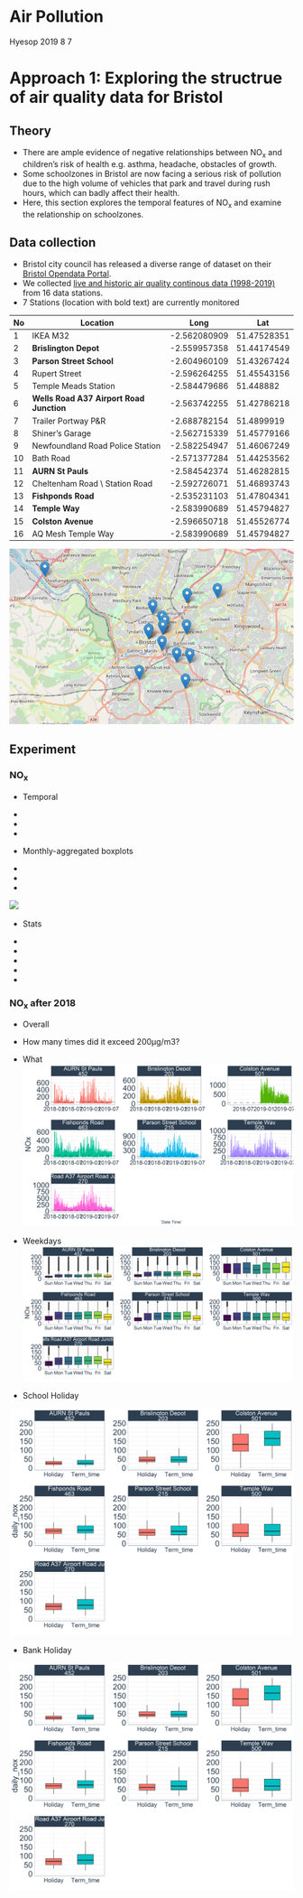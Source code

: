 Air Pollution
================
Hyesop
2019 8 7

# Approach 1: Exploring the structrue of air quality data for Bristol

## Theory

  - There are ample evidence of negative relationships between
    NO<sub>x</sub> and children’s risk of health e.g. asthma, headache,
    obstacles of growth.
  - Some schoolzones in Bristol are now facing a serious risk of
    pollution due to the high volume of vehicles that park and travel
    during rush hours, which can badly affect their health.
  - Here, this section explores the temporal features of NO<sub>x</sub>
    and examine the relationship on schoolzones.

## Data collection

  - Bristol city council has released a diverse range of dataset on
    their [Bristol Opendata
    Portal](https://opendata.bristol.gov.uk/pages/homepage/).
  - We collected [live and historic air quality continous data
    (1998-2019)](https://opendata.bristol.gov.uk/explore/dataset/air-quality-data-continuous/information/?disjunctive.location)
    from 16 data stations.
  - 7 Stations (location with bold text) are currently
monitored

| No | Location                                 | Long          | Lat         |
| -- | ---------------------------------------- | ------------- | ----------- |
| 1  | IKEA M32                                 | \-2.562080909 | 51.47528351 |
| 2  | **Brislington Depot**                    | \-2.559957358 | 51.44174549 |
| 3  | **Parson Street School**                 | \-2.604960109 | 51.43267424 |
| 4  | Rupert Street                            | \-2.596264255 | 51.45543156 |
| 5  | Temple Meads Station                     | \-2.584479686 | 51.448882   |
| 6  | **Wells Road A37 Airport Road Junction** | \-2.563742255 | 51.42786218 |
| 7  | Trailer Portway P\&R                     | \-2.688782154 | 51.4899919  |
| 8  | Shiner’s Garage                          | \-2.562715339 | 51.45779166 |
| 9  | Newfoundland Road Police Station         | \-2.582254947 | 51.46067249 |
| 10 | Bath Road                                | \-2.571377284 | 51.44253562 |
| 11 | **AURN St Pauls**                        | \-2.584542374 | 51.46282815 |
| 12 | Cheltenham Road \\ Station Road          | \-2.592726071 | 51.46893743 |
| 13 | **Fishponds Road**                       | \-2.535231103 | 51.47804341 |
| 14 | **Temple Way**                           | \-2.583990689 | 51.45794827 |
| 15 | **Colston Avenue**                       | \-2.596650718 | 51.45526774 |
| 16 | AQ Mesh Temple Way                       | \-2.583990689 | 51.45794827 |

![Location](no2_location_alltime.PNG)

## Experiment

### NO<sub>x</sub>

  - Temporal

  - 
  - 
  - 
  - Monthly-aggregated boxplots

  - 
  - 
  - 
![](nox_box_month_hour.png)<!-- -->

  - Stats

  - 
  - 
  - 
  - 
  - 
### NO<sub>x</sub> after 2018

  - Overall

  - How many times did it exceed 200µg/m3?

  - What ![](nox_line_2018.png)<!-- -->

  - Weekdays ![](nox_box_2018.png)<!-- -->

  - School Holiday

![](no2_box_holiday.png)<!-- -->

  - Bank Holiday

![](no2_box_holiday.png)<!-- -->
